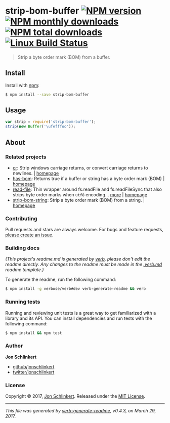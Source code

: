 # strip-bom-buffer [![NPM version](https://img.shields.io/npm/v/strip-bom-buffer.svg?style=flat)](https://www.npmjs.com/package/strip-bom-buffer) [![NPM monthly downloads](https://img.shields.io/npm/dm/strip-bom-buffer.svg?style=flat)](https://npmjs.org/package/strip-bom-buffer)  [![NPM total downloads](https://img.shields.io/npm/dt/strip-bom-buffer.svg?style=flat)](https://npmjs.org/package/strip-bom-buffer) [![Linux Build Status](https://img.shields.io/travis/jonschlinkert/strip-bom-buffer.svg?style=flat&label=Travis)](https://travis-ci.org/jonschlinkert/strip-bom-buffer)

> Strip a byte order mark (BOM) from a buffer.

## Install

Install with [npm](https://www.npmjs.com/):

```sh
$ npm install --save strip-bom-buffer
```

## Usage

```js
var strip = require('strip-bom-buffer');
strip(new Buffer('\ufefffoo'));
```

## About

### Related projects

* [cr](https://www.npmjs.com/package/cr): Strip windows carriage returns, or convert carriage returns to newlines. | [homepage](https://github.com/jonschlinkert/cr "Strip windows carriage returns, or convert carriage returns to newlines.")
* [has-bom](https://www.npmjs.com/package/has-bom): Returns true if a buffer or string has a byte order mark (BOM) | [homepage](https://github.com/jonschlinkert/has-bom "Returns true if a buffer or string has a byte order mark (BOM)")
* [read-file](https://www.npmjs.com/package/read-file): Thin wrapper around fs.readFile and fs.readFileSync that also strips byte order marks when `utf8` encoding… [more](https://github.com/jonschlinkert/read-file) | [homepage](https://github.com/jonschlinkert/read-file "Thin wrapper around fs.readFile and fs.readFileSync that also strips byte order marks when `utf8` encoding is chosen. Also optionally replaces windows newlines with unix newlines.")
* [strip-bom-string](https://www.npmjs.com/package/strip-bom-string): Strip a byte order mark (BOM) from a string. | [homepage](https://github.com/jonschlinkert/strip-bom-string "Strip a byte order mark (BOM) from a string.")

### Contributing

Pull requests and stars are always welcome. For bugs and feature requests, [please create an issue](../../issues/new).

### Building docs

_(This project's readme.md is generated by [verb](https://github.com/verbose/verb-generate-readme), please don't edit the readme directly. Any changes to the readme must be made in the [.verb.md](.verb.md) readme template.)_

To generate the readme, run the following command:

```sh
$ npm install -g verbose/verb#dev verb-generate-readme && verb
```

### Running tests

Running and reviewing unit tests is a great way to get familiarized with a library and its API. You can install dependencies and run tests with the following command:

```sh
$ npm install && npm test
```

### Author

**Jon Schlinkert**

* [github/jonschlinkert](https://github.com/jonschlinkert)
* [twitter/jonschlinkert](https://twitter.com/jonschlinkert)

### License

Copyright © 2017, [Jon Schlinkert](https://github.com/jonschlinkert).
Released under the [MIT License](LICENSE).

***

_This file was generated by [verb-generate-readme](https://github.com/verbose/verb-generate-readme), v0.4.3, on March 29, 2017._